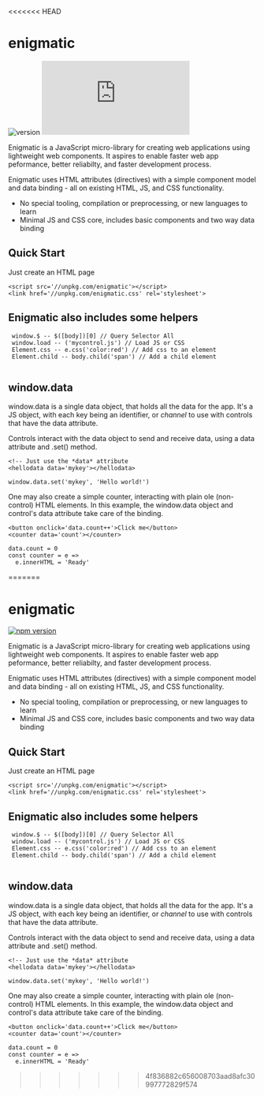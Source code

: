 <<<<<<< HEAD
# enigmatic
![version](https://d25lcipzij17d.cloudfront.net/badge.svg?id=js&type=6&v=0.8.5&x2=0)
![size](http://img.badgesize.io/digplan/enigmatic/master/main.js)

Enigmatic is a JavaScript micro-library for creating web applications using lightweight web components.
It aspires to enable faster web app peformance, better reliabilty, and faster development process. 

Enigmatic uses HTML attributes (directives) with a simple component model and data binding - all on existing HTML, JS, and CSS functionality.
- No special tooling, compilation or preprocessing, or new languages to learn
- Minimal JS and CSS core, includes basic components and two way data binding

## Quick Start
Just create an HTML page
````
<script src='//unpkg.com/enigmatic'></script>
<link href='//unpkg.com/enigmatic.css' rel='stylesheet'>
````

## Enigmatic also includes some helpers
````
 window.$ -- $([body])[0] // Query Selector All
 window.load -- ('mycontrol.js') // Load JS or CSS
 Element.css -- e.css('color:red') // Add css to an element
 Element.child -- body.child('span') // Add a child element
 
````

## window.data
window.data is a single data object, that holds all the data for the app.  It's a JS object, with each key being an identifier, or *channel* to use with controls that have the data attribute.

Controls interact with the data object to send and receive data, using a data attribute and .set() method.
````
<!-- Just use the *data* attribute
<hellodata data='mykey'></hellodata>
  
window.data.set('mykey', 'Hello world!')
````

One may also create a simple counter, interacting with plain ole (non-control) HTML elements.
In this example, the window.data object and control's data attribute take care of the binding.
````
<button onclick='data.count++'>Click me</button>
<counter data='count'></counter>

data.count = 0
const counter = e =>
  e.innerHTML = 'Ready'
````
=======
# enigmatic
[![npm version](https://badge.fury.io/js/enigmatic.svg)](https://badge.fury.io/js/enigmatic)


Enigmatic is a JavaScript micro-library for creating web applications using lightweight web components.
It aspires to enable faster web app peformance, better reliabilty, and faster development process. 

Enigmatic uses HTML attributes (directives) with a simple component model and data binding - all on existing HTML, JS, and CSS functionality.
- No special tooling, compilation or preprocessing, or new languages to learn
- Minimal JS and CSS core, includes basic components and two way data binding

## Quick Start
Just create an HTML page
````
<script src='//unpkg.com/enigmatic'></script>
<link href='//unpkg.com/enigmatic.css' rel='stylesheet'>
````

## Enigmatic also includes some helpers
````
 window.$ -- $([body])[0] // Query Selector All
 window.load -- ('mycontrol.js') // Load JS or CSS
 Element.css -- e.css('color:red') // Add css to an element
 Element.child -- body.child('span') // Add a child element
 
````

## window.data
window.data is a single data object, that holds all the data for the app.  It's a JS object, with each key being an identifier, or *channel* to use with controls that have the data attribute.

Controls interact with the data object to send and receive data, using a data attribute and .set() method.
````
<!-- Just use the *data* attribute
<hellodata data='mykey'></hellodata>
  
window.data.set('mykey', 'Hello world!')
````

One may also create a simple counter, interacting with plain ole (non-control) HTML elements.
In this example, the window.data object and control's data attribute take care of the binding.
````
<button onclick='data.count++'>Click me</button>
<counter data='count'></counter>

data.count = 0
const counter = e =>
  e.innerHTML = 'Ready'
````
>>>>>>> 4f836882c656008703aad8afc30997772829f574
